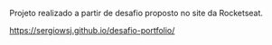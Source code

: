 Projeto realizado a partir de desafio proposto no site da Rocketseat.

https://sergiowsj.github.io/desafio-portfolio/
